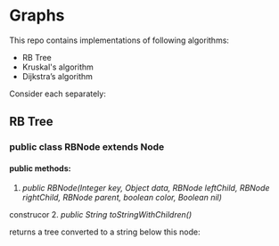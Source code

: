 # Graphs
This repo contains implementations of following algorithms:
- RB Tree
- Kruskal's algorithm
- Dijkstra’s algorithm

Consider each separately:
## RB Tree
### public class RBNode extends Node 
#### public methods:
1. *public RBNode(Integer key, Object data, RBNode leftChild, RBNode rightChild, RBNode parent, boolean color, Boolean nil)*

construcor
2. *public String toStringWithChildren()*

returns a tree converted to a string below this node: 
